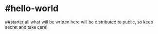 #hello-world
===========

##starter
all what will be written here will be distributed to public, so keep secret and take care!
